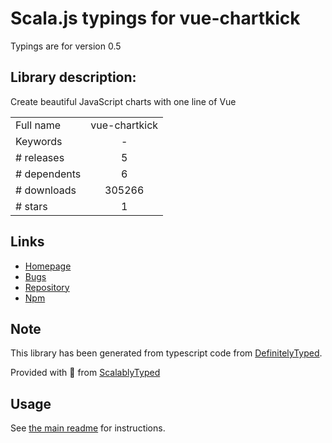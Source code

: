 
# Scala.js typings for vue-chartkick

Typings are for version 0.5

## Library description:
Create beautiful JavaScript charts with one line of Vue

|                    |                 |
| ------------------ | :-------------: |
| Full name          | vue-chartkick |
| Keywords           | - |
| # releases         | 5 |
| # dependents       | 6 |
| # downloads        | 305266 |
| # stars            | 1 |

## Links
- [Homepage](https://github.com/ankane/vue-chartkick#readme)
- [Bugs](https://github.com/ankane/vue-chartkick/issues)
- [Repository](https://github.com/ankane/vue-chartkick)
- [Npm](https://www.npmjs.com/package/vue-chartkick)
    


## Note
This library has been generated from typescript code from [DefinitelyTyped](https://definitelytyped.org).

Provided with :purple_heart: from [ScalablyTyped](https://github.com/oyvindberg/ScalablyTyped)

## Usage
See [the main readme](../../readme.md) for instructions.


